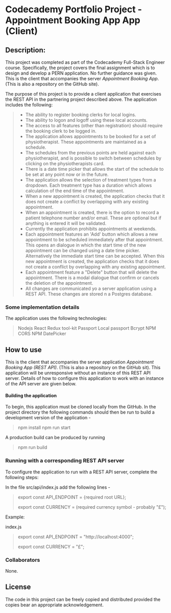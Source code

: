 # Codecademy Portfolio Project - Appointment Booking App App (Client)

## Description:

This project was completed as part of the Codecademy Full-Stack Engineer course. Specifically, the project covers the final assignment which is to design and develop a PERN application. No further guidance was given. This is the client that accompanies the server _Appointment Booking App_. (This is also a repository on the GitHub site).

The purpose of this project is to provide a client application that exercises the REST API in the partnering project described above. The application includes the following:

> - The ability to register booking clerks for local logins.
> - The ability to logon and logoff using these local accounts.
> - The access to all features (other than registration) should require the booking clerk to be logged in.
> - The application allows appointments to be booked for a set of physiotherapist. These appointments are maintained as a schedule.
> - The schedules from the previous points are held against each physiotherapist, and is possible to switch between schedules by clicking on the physiotherapists card.
> - There is a date time picker that allows the start of the schedule to be set at any point now or in the future.
> - The application allows the selection of treatment types from a dropdown. Each treatment type has a duration which allows calculation of the end time of the appointment.
> - When a new appointment is created, the application checks that it does not create a conflict by overlapping with any existing appointment.
> - When an appointment is created, there is the option to record a patient telephone number and/or email. These are optional but if anything is entered it will be validated.
> - Currently the application prohibits appointments at weekends.
> - Each appointment features an 'Add' button which allows a new appointment to be scheduled immediately after that appointment. This opens an dialogue in which the start time of the new appointment can be changed using a date time picker. Alternatively the immediate start time can be accepted. When this new appointment is created, the application checks that it does not create a conflict by overlapping with any existing appointment.
> - Each appointment feature a "Delete" button that will delete the appointment. There is a modal dialogue that confirm or cancels the deletion of the appointment.
> - All changes are communicated yo a server application using a REST API. These changes are stored n a Postgres database.

### Some implementation details

The application uses the following technologies:

> Nodejs
> React
> Redux tool-kit
> Passport
> Local passport
> Bcrypt
> NPM CORS
> NPM DatePicker

## How to use

This is the client that accompanies the server application _Appointment Booking App (REST API)_. (This is also a repository on the GitHub sit). This application will be unresponsive without an instance of this REST API server. Details of how to configure this application to work with an instance of the API server are given below.

#### Building the application

To begin, this application must be cloned locally from the GitHub. In the project directory the following commands should then be run to build a development version of the application -

> npm install
> npm run start

A production build can be produced by running

> npm run build

### Running with a corresponding REST API server

To configure the application to run with a REST API server, complete the following steps:

In the file src/api/index.js add the following lines -

> export const API_ENDPOINT = {required root URL};
>
> export const CURRENCY = (required currency symbol - probably "£");

Example:

index.js

> export const API_ENDPOINT = "http://localhost:4000";
>
> export const CURRENCY = "£";

### Collaborators

None.

## License

The code in this project can be freely copied and distributed provided the copies bear an appropriate acknowledgement.
